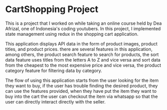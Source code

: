 # CartShopping Project

  This is a project that I worked on while taking an online course held by Dea Afrizal, one of Indonesia's coding youtubers. In this project, I implemented state management using redux in the shopping cart application.

  This application displays API data in the form of product images, product titles, and product prices. there are several features in this application, among others, the product search feature to search for products, the sort data feature uses titles from the letters A to Z and vice versa and sort data from the cheapest to the most expensive price and vice versa, the product category feature for filtering data by category.

  The flow of using this application starts from the user looking for the item they want to buy, if the user has trouble finding the desired product, they can use the features provided, when they have put the item they want to buy into the cart the user can checkout the item via whatsapp so that the user can directly interact directly with the seller.
